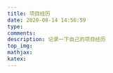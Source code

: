 ```yaml
---
title: 项目经历
date: 2020-08-14 14:56:59
type:
comments:
description: 记录一下自己的项目经历
top_img:
mathjax:
katex:
---
```


